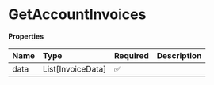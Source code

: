 # GetAccountInvoices

**Properties**

| Name | Type              | Required | Description |
| :--- | :---------------- | :------- | :---------- |
| data | List[InvoiceData] | ✅       |             |

<!-- This file was generated by liblab | https://liblab.com/ -->
